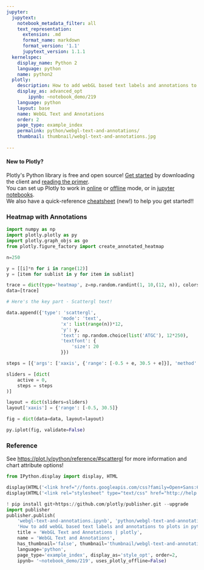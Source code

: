 ```yaml
---
jupyter:
  jupytext:
    notebook_metadata_filter: all
    text_representation:
      extension: .md
      format_name: markdown
      format_version: '1.1'
      jupytext_version: 1.1.1
  kernelspec:
    display_name: Python 2
    language: python
    name: python2
  plotly:
    description: How to add webGL based text labels and annotations to plots in python
    display_as: advanced_opt
        ipynb: ~notebook_demo/219
    language: python
    layout: base
    name: WebGL Text and Annotations
    order: 2
    page_type: example_index
    permalink: python/webgl-text-and-annotations/
    thumbnail: thumbnail/webgl-text-and-annotations.jpg
    
---
```


#### New to Plotly?
Plotly's Python library is free and open source! [Get started](https://plot.ly/python/getting-started/) by downloading the client and [reading the primer](https://plot.ly/python/getting-started/).
<br>You can set up Plotly to work in [online](https://plot.ly/python/getting-started/#initialization-for-online-plotting) or [offline](https://plot.ly/python/getting-started/#initialization-for-offline-plotting) mode, or in [jupyter notebooks](https://plot.ly/python/getting-started/#start-plotting-online).
<br>We also have a quick-reference [cheatsheet](https://images.plot.ly/plotly-documentation/images/python_cheat_sheet.pdf) (new!) to help you get started!!


### Heatmap with Annotations

```python
import numpy as np
import plotly.plotly as py
import plotly.graph_objs as go
from plotly.figure_factory import create_annotated_heatmap

n=250

y = [[i]*n for i in range(12)]
y = [item for sublist in y for item in sublist]

trace = dict(type='heatmap', z=np.random.randint(1, 10,(12, n)), colorscale = 'Viridis')
data=[trace]

# Here's the key part - Scattergl text!

data.append({'type': 'scattergl',
                    'mode': 'text',
                    'x': list(range(n))*12,
                    'y': y,
                    'text': np.random.choice(list('ATGC'), 12*250),
                    'textfont': {
                        'size': 20
                    }})

steps = [{'args': ['xaxis', {'range': [-0.5 + e, 30.5 + e]}], 'method': 'relayout'} for e in range(n-30)]

sliders = [dict(
    active = 0,
    steps = steps
)]

layout = dict(sliders=sliders)
layout['xaxis'] = {'range': [-0.5, 30.5]}

fig = dict(data=data, layout=layout)

py.iplot(fig, validate=False)
```

### Reference


See https://plot.ly/python/reference/#scattergl for more information and chart attribute options!

```python
from IPython.display import display, HTML

display(HTML('<link href="//fonts.googleapis.com/css?family=Open+Sans:600,400,300,200|Inconsolata|Ubuntu+Mono:400,700" rel="stylesheet" type="text/css" />'))
display(HTML('<link rel="stylesheet" type="text/css" href="http://help.plot.ly/documentation/all_static/css/ipython-notebook-custom.css">'))

! pip install git+https://github.com/plotly/publisher.git --upgrade
import publisher
publisher.publish(
    'webgl-text-and-annotations.ipynb', 'python/webgl-text-and-annotations/', 'WebGL Text and Annotations',
    'How to add webGL based text labels and annotations to plots in python',
    title = 'WebGL Text and Annotations | plotly',
    name = 'WebGL Text and Annotations',
    has_thumbnail='false', thumbnail='thumbnail/webgl-text-and-annotations.jpg',
    language='python',
    page_type='example_index', display_as='style_opt', order=2,
    ipynb= '~notebook_demo/219', uses_plotly_offline=False)
```

```python

```
